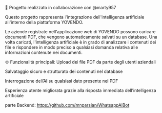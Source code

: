 🤖 Progetto realizzato in collaborazione con @marty957

Questo progetto rappresenta l'integrazione dell'intelligenza artificiale all'interno della piattaforma YOVENDO.

Le aziende registrate nell'applicazione web di YOVENDO possono caricare documenti PDF, che vengono automaticamente salvati su un database. Una volta caricati, l'intelligenza artificiale è in grado di analizzare i contenuti dei file e rispondere in modo preciso a qualsiasi domanda relativa alle informazioni contenute nei documenti.

⚙️ Funzionalità principali: Upload dei file PDF da parte degli utenti aziendali

Salvataggio sicuro e strutturato dei contenuti nel database

Interrogazione dell’AI su qualsiasi dato presente nei PDF

Esperienza utente migliorata grazie alla risposta immediata dell’intelligenza artificiale

parte Backend: https://github.com/mnparsian/WhatsappAIBot
